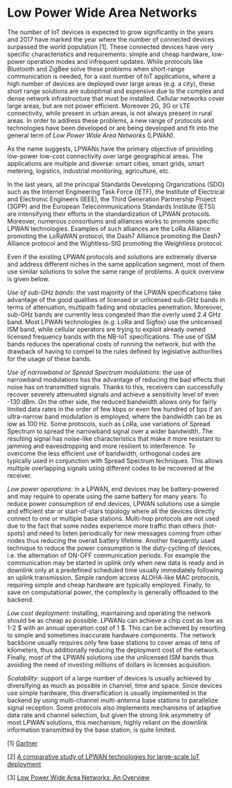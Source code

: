 # Low Power Wide Area Networks 

The number of IoT devices is expected to grow significantly in the years and 2017 have marked the year where the number of connected devices surpassed the world population [1]. These connected devices have very specific characteristics and requirements: simple and cheap hardware, low-power operation modes and infrequent updates. While protocols like Bluetooth and ZigBee solve these problems when short-range communication is needed, for a vast number of IoT applications, where a high number of devices are deployed over large areas (e.g. a city), these short range solutions are suboptimal and expensive due to the complex and dense network infrastructure that must be installed. Cellular networks cover large areas, but are not power efficient. Moreover 2G, 3G or LTE connectivity, while present in urban areas, is not always present in rural areas. In order to address these problems, a new range of protocols and technologies have been developed or are being developed and fit into the general term of _Low Power Wide Area Networks_ (LPWAN). 

As the name suggests, LPWANs have the primary objective of providing low-power low-cost connectivity over large geographical areas. The applications are multiple and diverse: smart cities, smart grids, smart metering, logistics, industrial monitoring, agriculture, etc. 

In the last years, all the principal Standards Developing Organizations (SDO) such as the Internet Engineering Task Force (IETF), the Institute of Electrical and Electronic Engineers (IEEE), the Third Generation Partnership Project (3GPP) and the European Telecommunications Standards Institute (ETSI) are intensifying their efforts in the standardization of LPWAN protocols. Moreover, numerous consortiums and alliances works to promote specific LPWAN technologies. Examples of such alliances are the LoRa Alliance promoting  the LoRaWAN protocol, the Dash7 Alliance promoting the Dash7 Alliance protocol and the Wightless-SIG promoting the Weightless protocol.

Even if the existing LPWAN protocols and solutions are extremely diverse and address different niches in the same application segment, most of them use similar solutions to solve the same range of problems. A quick overview is given below.

_Use of sub-GHz bands_: the vast majority of the LPWAN specifications take advantage of the good qualities of licensed or unlicensed sub-GHz bands in terms of attenuation, multipath fading and obstacles penetration. Moreover, sub-GHz bands are currently less congested than the overly used 2.4 GHz band. Most LPWAN technologies (e.g. LoRa and Sigfox) use the unlicensed ISM band, while cellular operators are trying to exploit already owned licensed frequency bands with the NB-IoT specifications. The use of ISM bands reduces the operational costs of running the network, but with the drawback of having to compel to the rules defined by legislative authorities for the usage of these bands.

_Use of narrowband or Spread Spectrum modulations_: the use of narrowband modulations has the advantage of reducing the bad effects that noise has on transmitted signals. Thanks to this, receivers can successfully recover severely attenuated signals and achieve a sensitivity level of even -130 dBm. On the other side, the reduced bandwidth allows only for fairly limited data rates in the order of few kbps or even few hundred of bps if an ultra-narrow band modulation is employed, where the bandwidth can be as low as 100 Hz. Some protocols, such as LoRa, use variations of Spread Spectrum to spread the narrowband signal over a wider bandwidth. The resulting signal has noise-like characteristics that make it more resistant to jamming and eavesdropping and more resilient to interference. To overcome the less efficient use of bandwidth, orthogonal codes are typically used in conjunction with Spread Spectrum techniques. This allows multiple overlapping signals using different codes to be recovered at the receiver.

_Low power operations_: in a LPWAN, end devices may be battery-powered and may require to operate using the same battery for many years. To reduce power consumption of end devices, LPWAN solutions use a simple and efficient star or start-of-stars topology where all the devices directly connect to one or multiple base stations. Multi-hop protocols are not used due to the fact that some nodes experience more traffic than others (hot-spots) and need to listen periodically for new messages coming from other nodes thus reducing the overall battery lifetime. Another frequently used technique to reduce the power consumption is the duty-cycling of devices, i.e. the alternation of ON-OFF communication periods. For example the communication may be started in uplink only when new data is ready and in downlink only at a predefined scheduled time usually immediately following an uplink transmission. Simple random access ALOHA-like MAC protocols, requiring simple and cheap hardware are typically employed. Finally, to save on computational power, the complexity is generally offloaded to the backend.

_Low cost deployment:_ installing, maintaining and operating the network should be as cheap as possible. LPWANs can achieve a chip cost as low as 1-2 \$ with an annual operation cost of 1 \$. This can be achieved by resorting to simple and sometimes inaccurate hardware components. The network backbone usually requires only few base stations to cover areas of tens of kilometers, thus additionally reducing the deployment cost of the network. Finally, most of the LPWAN solutions use the unlicensed ISM bands thus avoiding the need of investing millions of dollars in licenses acquisition.

_Scalability_: support of a large number of devices is usually achieved by diversifying as much as possible in channel, time and space. Since devices use simple hardware, this diversification is usually implemented in the backend by using multi-channel multi-antenna base stations to parallelize signal reception. Some protocols also implements mechanisms of adaptive data rate and channel selection, but given the strong link asymmetry of most LPWAN solutions, this mechanism, highly reliant on the downlink information transmitted by the base station, is quite limited.

   

\[1\] [Gartner](https://www.gartner.com/newsroom/id/3598917)

\[2\] [A comparative study of LPWAN technologies for large-scale IoT deployment](https://www.sciencedirect.com/science/article/pii/S2405959517302953)

\[3\] [Low Power Wide Area Networks: An Overview](http://home.deib.polimi.it/cesana/teaching/IoT/2017/papers/connectivity/LPWANSurvey.pdf)